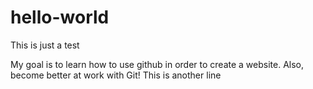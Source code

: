 # hello-world
This is just a test

My goal is to learn how to use github in order to create a website.
Also, become better at work with Git!
This is another line